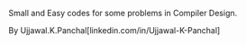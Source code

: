  Small and Easy codes for some problems in Compiler Design.

By Ujjawal.K.Panchal[linkedin.com/in/Ujjawal-K-Panchal]
